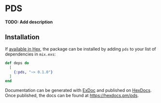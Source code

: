 # PDS

**TODO: Add description**

## Installation

If [available in Hex](https://hex.pm/docs/publish), the package can be installed
by adding `pds` to your list of dependencies in `mix.exs`:

```elixir
def deps do
  [
    {:pds, "~> 0.1.0"}
  ]
end
```

Documentation can be generated with [ExDoc](https://github.com/elixir-lang/ex_doc)
and published on [HexDocs](https://hexdocs.pm). Once published, the docs can
be found at <https://hexdocs.pm/pds>.

